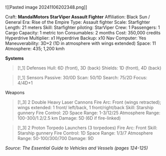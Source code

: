 ![[Pasted image 20241106202348.png]]

Craft: **MandalMotors StarViper Assault Fighter**
Affiliation: Black Sun / General
Era: Rise of the Empire
Type: Assault fighter
Scale: Starfighter
Length: 21 meters
Skill: Starfighter piloting: StarViper
Crew: 1
Passengers: 1
Cargo Capacity: 1 metric ton
Consumables: 2 months
Cost: 350,000 credits
Hyperdrive Multiplier: x1
Hyperdrive Backup: x10
Nav Computer: Yes
Maneuverability: 3D+2 (1D in atmosphere with wings extended)
Space: 11
Atmosphere: 435; 1,200 kmh

**Systems**
> [!_1] Defenses
> Hull: 6D (front), 3D (back)
> Shields: 1D (front), 4D (back)

> [!_1] Sensors
> Passive: 30/0D
> Scan: 50/1D
> Search: 75/2D
> Focus: 4/4D+1

Weapons
> [!_3] 2 Double Heavy Laser Cannons
> Fire Arc: Front (wings retracted); wings extended: 1 front/
> left/back, 1 front/right/back
> Skill: Starship gunnery
> Fire Control: 2D
> Space Range: 1-3/12/25
> Atmosphere Range: 100-300/1.2/2.5 km
> Damage: 5D (6D if fire-linked)

> [!_3] 2 Proton Torpedo Launchers (3 torpedoes)
> Fire Arc: Front
> Skill: Starship gunnery
> Fire Control: 1D
> Space Range: 1/3/7
> Atmosphere Range: 50-100/300/700
> Damage: 9D


*Source: The Essential Guide to Vehicles and Vessels (pages 124-125)*